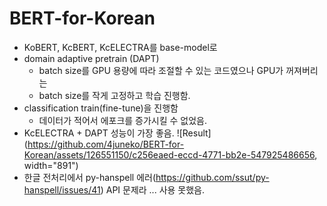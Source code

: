 # BERT-for-Korean

- KoBERT, KcBERT, KcELECTRA를 base-model로
- domain adaptive pretrain (DAPT)
    - batch size를 GPU 용량에 따라 조절할 수 있는 코드였으나 GPU가 꺼져버리는
    - batch size를 작게 고정하고 학습 진행함.
- classification train(fine-tune)을 진행함
    - 데이터가 적어서 에포크를 증가시킬 수 없었음.
- KcELECTRA + DAPT 성능이 가장 좋음.
   ![Result](https://github.com/4juneko/BERT-for-Korean/assets/126551150/c256eaed-eccd-4771-bb2e-547925486656,  width="891")
- 한글 전처리에서 py-hanspell 에러(https://github.com/ssut/py-hanspell/issues/41) API 문제라 ... 사용 못했음.
